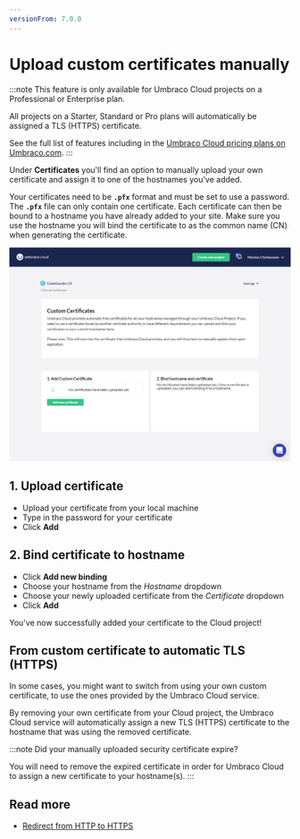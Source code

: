 ```yaml
---
versionFrom: 7.0.0
---
```


# Upload custom certificates manually

:::note
This feature is only available for Umbraco Cloud projects on a Professional or Enterprise plan.

All projects on a Starter, Standard or Pro plans will automatically be assigned a TLS (HTTPS) certificate.

See the full list of features including in the [Umbraco Cloud pricing plans on Umbraco.com](https://umbraco.com/umbraco-cloud-pricing/).
:::

Under **Certificates** you'll find an option to manually upload your own certificate and assign it to one of the hostnames you've added.

Your certificates need to be **`.pfx`** format and must be set to use a password. The **`.pfx`** file can only contain one certificate. Each certificate can then be bound to a hostname you have already added to your site. Make sure you use the hostname you will bind the certificate to as the common name (CN) when generating the certificate.

![Custom Certificates](images/custom-certificates.png)

## 1. Upload certificate

* Upload your certificate from your local machine
* Type in the password for your certificate
* Click **Add**

## 2. Bind certificate to hostname

* Click **Add new binding**
* Choose your hostname from the *Hostname* dropdown
* Choose your newly uploaded certificate from the *Certificate* dropdown
* Click **Add**

You've now successfully added your certificate to the Cloud project!

## From custom certificate to automatic TLS (HTTPS)

In some cases, you might want to switch from using your own custom certificate, to use the ones provided by the Umbraco Cloud service.

By removing your own certificate from your Cloud project, the Umbraco Cloud service will automatically assign a new TLS (HTTPS) certificate to the hostname that was using the removed certificate.

:::note
Did your manually uploaded security certificate expire?

You will need to remove the expired certificate in order for Umbraco Cloud to assign a new certificate to your hostname(s).
:::

## Read more

* [Redirect from HTTP to HTTPS](../Rewrites-on-Cloud#running-your-site-on-https-only)
